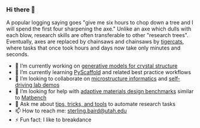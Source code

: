 ### Hi there 👋

A popular logging saying goes "give me six hours to chop down a tree and I will spend the first four sharpening the axe." Unlike an axe which dulls with each blow, research skills are often transferable to other "research trees". Eventually, axes are replaced by chainsaws and chainsaws by [tigercats](https://www.tigercat.com/), where tasks that once took hours and days now take only minutes and seconds.

- 🔭 I’m currently working on [generative models for crystal structure](https://github.com/sparks-baird/xtal2png)
- 🌱 I’m currently learning [PyScaffold](https://pyscaffold.org/en/stable/) and related best practice workflows
- 👯 I’m looking to collaborate on [microstructure informatics](https://doi.org/10.1557/s43579-021-00147-4) and [self-driving lab demos](https://github.com/sparks-baird/self-driving-lab-demo)
- 🤔 I’m looking for help with [adaptive materials design benchmarks](https://github.com/sparks-baird/optimization-benchmark) similar to [Matbench](https://matbench.materialsproject.org/)
- 💬 Ask me about [tips, tricks, and tools](https://github.com/sparks-baird/auto-paper) to automate research tasks
- 📫 How to reach me: sterling.baird@utah.edu
- ⚡ Fun fact: I like to breakdance
